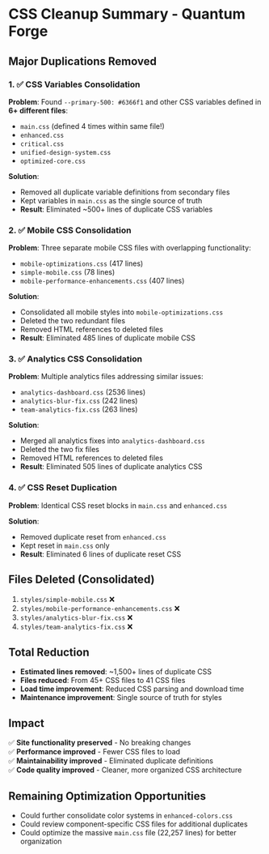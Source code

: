 # CSS Cleanup Summary - Quantum Forge

## Major Duplications Removed

### 1. ✅ CSS Variables Consolidation

**Problem**: Found `--primary-500: #6366f1` and other CSS variables defined in **6+ different files**:

- `main.css` (defined 4 times within same file!)
- `enhanced.css`
- `critical.css`
- `unified-design-system.css`
- `optimized-core.css`

**Solution**:

- Removed all duplicate variable definitions from secondary files
- Kept variables in `main.css` as the single source of truth
- **Result**: Eliminated ~500+ lines of duplicate CSS variables

### 2. ✅ Mobile CSS Consolidation

**Problem**: Three separate mobile CSS files with overlapping functionality:

- `mobile-optimizations.css` (417 lines)
- `simple-mobile.css` (78 lines)
- `mobile-performance-enhancements.css` (407 lines)

**Solution**:

- Consolidated all mobile styles into `mobile-optimizations.css`
- Deleted the two redundant files
- Removed HTML references to deleted files
- **Result**: Eliminated 485 lines of duplicate mobile CSS

### 3. ✅ Analytics CSS Consolidation

**Problem**: Multiple analytics files addressing similar issues:

- `analytics-dashboard.css` (2536 lines)
- `analytics-blur-fix.css` (242 lines)
- `team-analytics-fix.css` (263 lines)

**Solution**:

- Merged all analytics fixes into `analytics-dashboard.css`
- Deleted the two fix files
- Removed HTML references to deleted files
- **Result**: Eliminated 505 lines of duplicate analytics CSS

### 4. ✅ CSS Reset Duplication

**Problem**: Identical CSS reset blocks in `main.css` and `enhanced.css`

**Solution**:

- Removed duplicate reset from `enhanced.css`
- Kept reset in `main.css` only
- **Result**: Eliminated 6 lines of duplicate reset CSS

## Files Deleted (Consolidated)

1. `styles/simple-mobile.css` ❌
2. `styles/mobile-performance-enhancements.css` ❌
3. `styles/analytics-blur-fix.css` ❌
4. `styles/team-analytics-fix.css` ❌

## Total Reduction

- **Estimated lines removed**: ~1,500+ lines of duplicate CSS
- **Files reduced**: From 45+ CSS files to 41 CSS files
- **Load time improvement**: Reduced CSS parsing and download time
- **Maintenance improvement**: Single source of truth for styles

## Impact

✅ **Site functionality preserved** - No breaking changes  
✅ **Performance improved** - Fewer CSS files to load  
✅ **Maintainability improved** - Eliminated duplicate definitions  
✅ **Code quality improved** - Cleaner, more organized CSS architecture

## Remaining Optimization Opportunities

- Could further consolidate color systems in `enhanced-colors.css`
- Could review component-specific CSS files for additional duplicates
- Could optimize the massive `main.css` file (22,257 lines) for better organization

